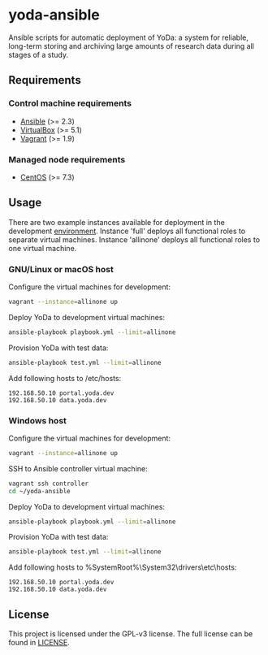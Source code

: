 # yoda-ansible
Ansible scripts for automatic deployment of YoDa: a system for reliable, long-term storing and archiving large amounts of research data during all stages of a study.

## Requirements
### Control machine requirements
* [Ansible](https://docs.ansible.com/ansible/intro_installation.html) (>= 2.3)
* [VirtualBox](https://www.virtualbox.org/manual/ch02.html) (>= 5.1)
* [Vagrant](https://www.vagrantup.com/docs/installation/) (>= 1.9)

### Managed node requirements
* [CentOS](https://www.centos.org/) (>= 7.3)

## Usage
There are two example instances available for deployment
in the development [environment](environments/development/).
Instance 'full' deploys all functional roles to separate virtual machines.
Instance 'allinone' deploys all functional roles to one virtual machine.

### GNU/Linux or macOS host
Configure the virtual machines for development:
```bash
vagrant --instance=allinone up
```

Deploy YoDa to development virtual machines:
```bash
ansible-playbook playbook.yml --limit=allinone
```

Provision YoDa with test data:
```bash
ansible-playbook test.yml --limit=allinone
```

Add following hosts to /etc/hosts:
```
192.168.50.10 portal.yoda.dev
192.168.50.10 data.yoda.dev
```

### Windows host
Configure the virtual machines for development:
```bash
vagrant --instance=allinone up
```

SSH to Ansible controller virtual machine:
```bash
vagrant ssh controller
cd ~/yoda-ansible
```

Deploy YoDa to development virtual machines:
```bash
ansible-playbook playbook.yml --limit=allinone
```

Provision YoDa with test data:
```bash
ansible-playbook test.yml --limit=allinone
```

Add following hosts to %SystemRoot%\System32\drivers\etc\hosts:
```
192.168.50.10 portal.yoda.dev
192.168.50.10 data.yoda.dev
```

## License
This project is licensed under the GPL-v3 license.
The full license can be found in [LICENSE](LICENSE).
